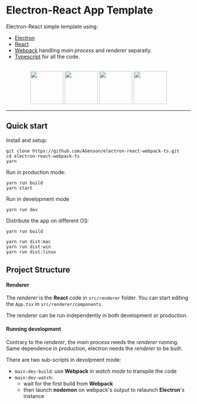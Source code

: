 # Electron-React App Template

Electron-React simple template using:
- [Electron](https://electronjs.org/)
- [React](https://reactjs.org/)
- [Webpack](https://webpack.js.org/) handling *main process* and *renderer* separatly.
- [Typescript](https://www.typescriptlang.org/) for all the code.

<br/>
<div align="center">
    <img src="https://upload.wikimedia.org/wikipedia/commons/thumb/9/91/Electron_Software_Framework_Logo.svg/1200px-Electron_Software_Framework_Logo.svg.png" height="90"/>
    <img src="https://cdn.worldvectorlogo.com/logos/react.svg" height="90"/>
    <img src="https://cdn.worldvectorlogo.com/logos/webpack.svg" height="90"/>
    <img src="https://raw.githubusercontent.com/remojansen/logo.ts/master/ts.png" height="90"/>
</div>

---

## Quick start

Install and setup:
```
git clone https://github.com/AGenson/electron-react-webpack-ts.git
cd electron-react-webpack-ts
yarn
```

Run in production mode:
```
yarn run build
yarn start
```

Run in development mode
```
yarn run dev
```

Distribute the app on different OS:
```
yarn run build

yarn run dist:mac
yarn run dist:win
yarn run dist:linux
```

## Project Structure

#### Renderer

The *renderer* is the **React** code in `src/renderer` folder.
You can start editing the `App.tsx` in `src/renderer/components`.

The *renderer* can be run independently in both development or production.

#### Running development

Contrary to the *renderer*, the *main process* needs the *renderer* running.
Same dependence in production, electron needs the *renderer* to be built.

There are two sub-scripts in devolpment mode:
- `main:dev-build`: use **Webpack** in *watch mode* to transpile the code
- `main:dev-watch`:
  - wait for the first build from **Webpack**
  - then launch **nodemon** on webpack's output to relaunch **Electron**'s instance